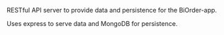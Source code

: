 RESTful API server to provide data and persistence for the BiOrder-app.

Uses express to serve data and MongoDB for persistence.
